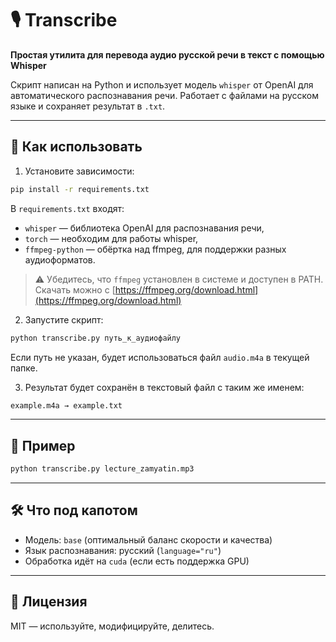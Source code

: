 # 🎙️ Transcribe

**Простая утилита для перевода аудио русской речи в текст с помощью Whisper**

Скрипт написан на Python и использует модель `whisper` от OpenAI для автоматического распознавания речи. Работает с файлами на русском языке и сохраняет результат в `.txt`.

---

## 🚀 Как использовать

1. Установите зависимости:
```bash
pip install -r requirements.txt
```

В `requirements.txt` входят:
- `whisper` — библиотека OpenAI для распознавания речи,
- `torch` — необходим для работы whisper,
- `ffmpeg-python` — обёртка над ffmpeg, для поддержки разных аудиоформатов.

> ⚠️ Убедитесь, что `ffmpeg` установлен в системе и доступен в PATH.  
> Скачать можно с [https://ffmpeg.org/download.html](https://ffmpeg.org/download.html)

2. Запустите скрипт:
```bash
python transcribe.py путь_к_аудиофайлу
```

Если путь не указан, будет использоваться файл `audio.m4a` в текущей папке.

3. Результат будет сохранён в текстовый файл с таким же именем:
```bash
example.m4a → example.txt
```

---

## 📎 Пример

```bash
python transcribe.py lecture_zamyatin.mp3
```

---

## 🛠 Что под капотом

- Модель: `base` (оптимальный баланс скорости и качества)
- Язык распознавания: русский (`language="ru"`)
- Обработка идёт на `cuda` (если есть поддержка GPU)

---

## 📄 Лицензия

MIT — используйте, модифицируйте, делитесь.
